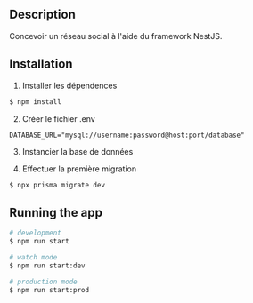 
## Description

Concevoir un réseau social à l'aide du framework NestJS.

## Installation

1. Installer les dépendences

```bash
$ npm install
```

2. Créer le fichier .env

```ENV
DATABASE_URL="mysql://username:password@host:port/database"
```

3. Instancier la base de données

4. Effectuer la première migration

```bash
$ npx prisma migrate dev
```

## Running the app

```bash
# development
$ npm run start

# watch mode
$ npm run start:dev

# production mode
$ npm run start:prod
```